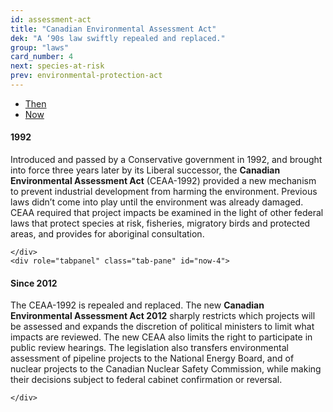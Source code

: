 ```yaml
---
id: assessment-act
title: "Canadian Environmental Assessment Act"
dek: "A ‘90s law swiftly repealed and replaced."
group: "laws"
card_number: 4
next: species-at-risk
prev: environmental-protection-act
---
```

<div role="tabpanel">

  <!-- Nav tabs -->
  <ul class="nav nav-tabs" role="tablist">
    <li role="presentation" class="active"><a href="#then-4" aria-controls="then" role="tab" data-toggle="tab">Then</a></li>
    <li role="presentation"><a href="#now-4" aria-controls="now" role="tab" data-toggle="tab">Now</a></li>
  </ul>

  <!-- Tab panes -->
  <div class="tab-content">
    <div role="tabpanel" class="tab-pane active" id="then-4">

<h4>1992</h4>

<p>Introduced and passed by a Conservative government in 1992, and brought into force three years later by its Liberal successor, the <b>Canadian Environmental Assessment Act</b> (CEAA-1992) provided a new mechanism to prevent industrial development from harming the environment. Previous laws didn’t come into play until the environment was already damaged. CEAA required that project impacts be examined in the light of other federal laws that protect species at risk, fisheries, migratory birds and protected areas, and provides for aboriginal consultation.</p>

    </div>
    <div role="tabpanel" class="tab-pane" id="now-4">

<h4>Since 2012</h4>

<p>The CEAA-1992 is repealed and replaced. The new <b>Canadian Environmental Assessment Act 2012</b> sharply restricts which projects will be assessed and expands the discretion of political ministers to limit what impacts are reviewed. The new CEAA also limits the right to participate in public review hearings. The legislation also transfers environmental assessment of pipeline projects to the National Energy Board, and of nuclear projects to the Canadian Nuclear Safety Commission, while making their decisions subject to federal cabinet confirmation or reversal.</p>

    </div>
  </div>
</div>
